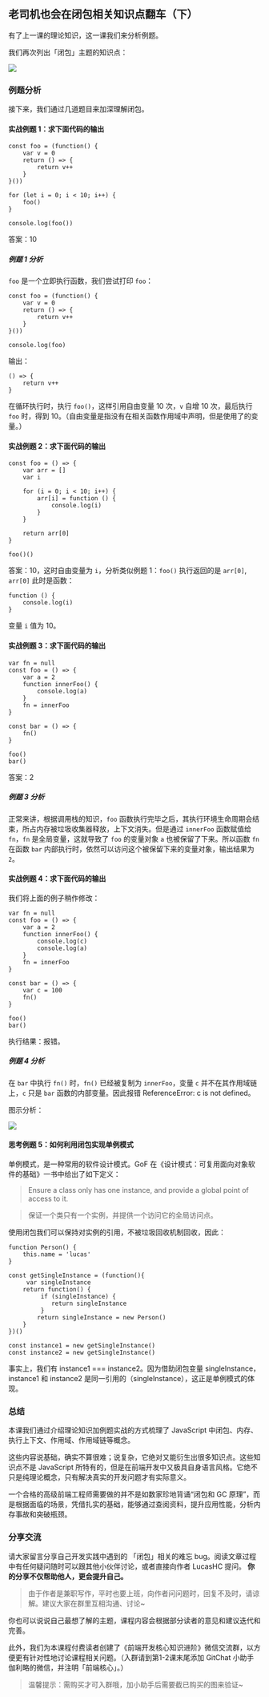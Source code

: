 
## 老司机也会在闭包相关知识点翻车（下）

有了上一课的理论知识，这一课我们来分析例题。

我们再次列出「闭包」主题的知识点：

![](https://images.gitbook.cn/9a14e8e0-4ecb-11e9-8044-3de24c2bc492)

### 例题分析

接下来，我们通过几道题目来加深理解闭包。

#### 实战例题 1：求下面代码的输出

    
    
    const foo = (function() {
        var v = 0
        return () => {
            return v++
        }
    }())
    
    for (let i = 0; i < 10; i++) {
        foo()
    }
    
    console.log(foo())
    

答案：10

##### **例题 1 分析**

`foo` 是一个立即执行函数，我们尝试打印 `foo`：

    
    
    const foo = (function() {
        var v = 0
        return () => {
            return v++
        }
    }())
    
    console.log(foo)
    

输出：

    
    
    () => {
        return v++
    }
    

在循环执行时，执行 `foo()`，这样引用自由变量 10 次，`v` 自增 10 次，最后执行 `foo` 时，得到
10。（自由变量是指没有在相关函数作用域中声明，但是使用了的变量。）

#### 实战例题 2：求下面代码的输出

    
    
    const foo = () => {
        var arr = []
        var i
    
        for (i = 0; i < 10; i++) {
            arr[i] = function () {
                console.log(i)
            }
        }
    
        return arr[0]
    }
    
    foo()()
    

答案：10，这时自由变量为 `i`，分析类似例题 1：`foo()` 执行返回的是 `arr[0]`, `arr[0]` 此时是函数：

    
    
    function () {
        console.log(i)
    }
    

变量 `i` 值为 10。

#### 实战例题 3：求下面代码的输出

    
    
    var fn = null
    const foo = () => {
        var a = 2
        function innerFoo() { 
            console.log(a)
        }
        fn = innerFoo    
    }
    
    const bar = () => {
        fn()
    }
    
    foo()
    bar()
    

答案：2

##### **例题 3 分析**

正常来讲，根据调用栈的知识，`foo` 函数执行完毕之后，其执行环境生命周期会结束，所占内存被垃圾收集器释放，上下文消失。但是通过 `innerFoo`
函数赋值给 `fn`，`fn` 是全局变量，这就导致了 `foo` 的变量对象 `a` 也被保留了下来。所以函数 `fn` 在函数 `bar`
内部执行时，依然可以访问这个被保留下来的变量对象，输出结果为 `2`。

#### 实战例题 4：求下面代码的输出

我们将上面的例子稍作修改：

    
    
    var fn = null
    const foo = () => {
        var a = 2
        function innerFoo() { 
            console.log(c)            
            console.log(a)
        }
        fn = innerFoo
    }
    
    const bar = () => {
        var c = 100
        fn()    
    }
    
    foo()
    bar()
    

执行结果：报错。

##### **例题 4 分析**

在 `bar` 中执行 `fn()` 时，`fn()` 已经被复制为 `innerFoo`，变量 `c` 并不在其作用域链上，`c` 只是 `bar`
函数的内部变量。因此报错 ReferenceError: c is not defined。

图示分析：

![](https://images.gitbook.cn/ec72e540-713c-11e9-8a6f-8918e834f023)

#### 思考例题 5：如何利用闭包实现单例模式

单例模式，是一种常用的软件设计模式。GoF 在《设计模式：可复用面向对象软件的基础》一书中给出了如下定义：

> Ensure a class only has one instance, and provide a global point of access
to it.

>

> 保证一个类只有一个实例，并提供一个访问它的全局访问点。

使用闭包我们可以保持对实例的引用，不被垃圾回收机制回收，因此：

    
    
    function Person() {
        this.name = 'lucas'
    }
    
    const getSingleInstance = (function(){
         var singleInstance
        return function() {
             if (singleInstance) {
                return singleInstance
             } 
            return singleInstance = new Person()
        }
    })()
    
    const instance1 = new getSingleInstance()
    const instance2 = new getSingleInstance()
    

事实上，我们有 instance1 === instance2。因为借助闭包变量 singleInstance，instance1 和 instance2
是同一引用的（singleInstance），这正是单例模式的体现。

### 总结

本课我们通过介绍理论知识加例题实战的方式梳理了 JavaScript 中闭包、内存、执行上下文、作用域、作用域链等概念。

这些内容说基础，确实不算很难；说复杂，它绝对又能衍生出很多知识点。这些知识点不是 JavaScript
所特有的，但是在前端开发中又极具自身语言风格。它绝不只是纯理论概念，只有解决真实的开发问题才有实际意义。

一个合格的高级前端工程师需要做的并不是如数家珍地背诵“闭包和 GC
原理”，而是根据面临的场景，凭借扎实的基础，能够通过查阅资料，提升应用性能，分析内存事故和突破瓶颈。

### 分享交流

请大家留言分享自己开发实践中遇到的 「闭包」相关的难忘 bug。阅读文章过程中有任何疑问随时可以跟其他小伙伴讨论，或者直接向作者 LucasHC 提问。
**你的分享不仅帮助他人，更会提升自己。**

> 由于作者是兼职写作，平时也要上班，向作者问问题时，回复不及时，请谅解。建议大家在群里互相沟通、讨论~

你也可以说说自己最想了解的主题，课程内容会根据部分读者的意见和建议迭代和完善。

此外，我们为本课程付费读者创建了《前端开发核心知识进阶》微信交流群，以方便更有针对性地讨论课程相关问题。（入群请到第1-2课末尾添加 GitChat
小助手伽利略的微信，并注明「前端核心」。）

> 温馨提示：需购买才可入群哦，加小助手后需要截已购买的图来验证~


